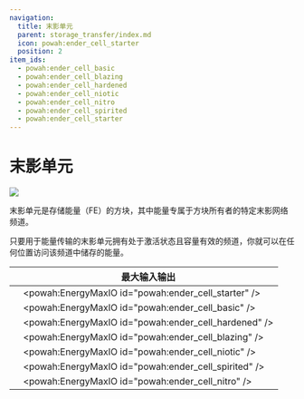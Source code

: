 ```yaml
---
navigation:
  title: 末影单元
  parent: storage_transfer/index.md
  icon: powah:ender_cell_starter
  position: 2
item_ids:
  - powah:ender_cell_basic
  - powah:ender_cell_blazing
  - powah:ender_cell_hardened
  - powah:ender_cell_niotic
  - powah:ender_cell_nitro
  - powah:ender_cell_spirited
  - powah:ender_cell_starter
---
```


# 末影单元

![](./ender_cell.png)

末影单元是存储能量（FE）的方块，其中能量专属于方块所有者的特定末影网络频道。 

只要用于能量传输的末影单元拥有处于激活状态且容量有效的频道，你就可以在任何位置访问该频道中储存的能量。 

|                                             | 最大输入输出                                               |
| ------------------------------------------- | ---------------------------------------------------- |
| <ItemLink id="powah:ender_cell_starter" />  | <powah:EnergyMaxIO id="powah:ender_cell_starter" />  |
| <ItemLink id="powah:ender_cell_basic" />    | <powah:EnergyMaxIO id="powah:ender_cell_basic" />    |
| <ItemLink id="powah:ender_cell_hardened" /> | <powah:EnergyMaxIO id="powah:ender_cell_hardened" /> |
| <ItemLink id="powah:ender_cell_blazing" />  | <powah:EnergyMaxIO id="powah:ender_cell_blazing" />  |
| <ItemLink id="powah:ender_cell_niotic" />   | <powah:EnergyMaxIO id="powah:ender_cell_niotic" />   |
| <ItemLink id="powah:ender_cell_spirited" /> | <powah:EnergyMaxIO id="powah:ender_cell_spirited" /> |
| <ItemLink id="powah:ender_cell_nitro" />    | <powah:EnergyMaxIO id="powah:ender_cell_nitro" />    |

<Row>
<RecipesFor id="powah:ender_cell_starter" />
<RecipesFor id="powah:ender_cell_basic" />
<RecipesFor id="powah:ender_cell_hardened" />
<RecipesFor id="powah:ender_cell_blazing" />
<RecipesFor id="powah:ender_cell_niotic" />
<RecipesFor id="powah:ender_cell_spirited" />
<RecipesFor id="powah:ender_cell_nitro" />
</Row>